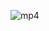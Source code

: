 
![mp4](https://github.com/Sravanthi1403/JavaScript-Project/assets/120970731/c316b300-23fa-4b49-a016-03ec1209982a)
